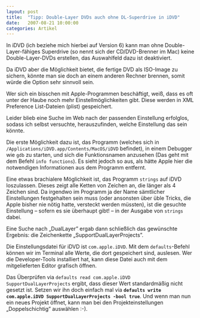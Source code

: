 ```yaml
---
layout: post
title:  "Tipp: Double-Layer DVDs auch ohne DL-Superdrive in iDVD"
date:   2007-08-21 10:00:00
categories: Artikel
---
```




<p>
In iDVD (ich beziehe mich hierbei auf Version 6) kann man ohne
Double-Layer-fähiges Superdrive (so nennt sich der CD/DVD-Brenner im Mac) keine
Double-Layer-DVDs erstellen, das Auswahlfeld dazu ist deaktiviert.
</p>

<p>
Da iDVD aber die Möglichkeit bietet, die fertige DVD als ISO-Image zu sichern,
könnte man sie doch an einem anderen Rechner brennen, somit würde die Option
sehr sinnvoll sein.
</p>

<p>
Wer sich ein bisschen mit Apple-Programmen beschäftigt, weiß, dass es oft unter
der Haube noch mehr Einstellmöglichkeiten gibt. Diese werden in XML Preference
List-Dateien (plist) gespeichert.
</p>

<p>
Leider blieb eine Suche im Web nach der passenden Einstellung erfolglos, sodass
ich selbst versuchte, herauszufinden, welche Einstellung das sein könnte.
</p>

<p>
Die erste Möglichkeit dazu ist, das Programm (welches sich in
<code>/Applications/iDVD.app/Contents/MacOS/iDVD</code> befindet), in einem
Debugger wie <code>gdb</code> zu starten, und sich die Funktionsnamen anzusehen
(Das geht mit dem Befehl <code>info functions</code>). Es sieht jedoch so aus,
als hätte Apple hier die notwendigen Informationen aus dem Programm entfernt.
</p>

<p>
Eine etwas brachialere Möglichkeit ist, das Programm <code>strings</code> auf
iDVD loszulassen. Dieses zeigt alle Ketten von Zeichen an, die länger als 4
Zeichen sind. Da irgendwo im Programm ja der Name sämtlicher Einstellungen
festgehalten sein muss (oder ansonsten über üble Tricks, die Apple bisher nie
nötig hatte, versteckt werden müssten), ist die gesuchte Einstellung – sofern
es sie überhaupt gibt! – in der Ausgabe von <code>strings</code> dabei.
</p>

<p>
Eine Suche nach „DualLayer” ergab dann schließlich das gewünschte Ergebnis: die
Zeichenkette „SupportDualLayerProjects”.
</p>

<p>
Die Einstellungsdatei für iDVD ist <code>com.apple.iDVD</code>. Mit dem
<code>defaults</code>-Befehl können wir im Terminal alle Werte, die dort
gespeichert sind, auslesen. Wer die Developer-Tools installiert hat, kann diese
Datei auch mit dem mitgelieferten Editor grafisch öffnen.
</p>

<p>
Das Überprüfen via <code>defaults read com.apple.iDVD
SupportDualLayerProjects</code> ergibt, dass dieser Wert standardmäßig nicht
gesetzt ist. Setzen wir ihn doch einfach mal via <strong><code>defaults write
com.apple.iDVD SupportDualLayerProjects -bool true</code></strong>. Und wenn
man nun ein neues Projekt öffnet, kann man bei den Projekteinstellungen
„Doppelschichtig” auswählen :-).
</p>
